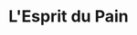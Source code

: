 ---
title: "L'Esprit du Pain"
url: /albi/lesprit-du-pain-avenue-colonel-teyssier/
shop: Bäckerei
---